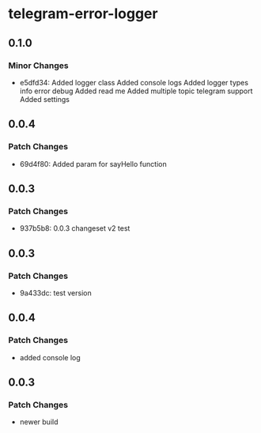 # telegram-error-logger

## 0.1.0

### Minor Changes

- e5dfd34: Added logger class
  Added console logs
  Added logger types info error debug
  Added read me
  Added multiple topic telegram support
  Added settings

## 0.0.4

### Patch Changes

- 69d4f80: Added param for sayHello function

## 0.0.3

### Patch Changes

- 937b5b8: 0.0.3 changeset v2 test

## 0.0.3

### Patch Changes

- 9a433dc: test version

## 0.0.4

### Patch Changes

- added console log

## 0.0.3

### Patch Changes

- newer build
